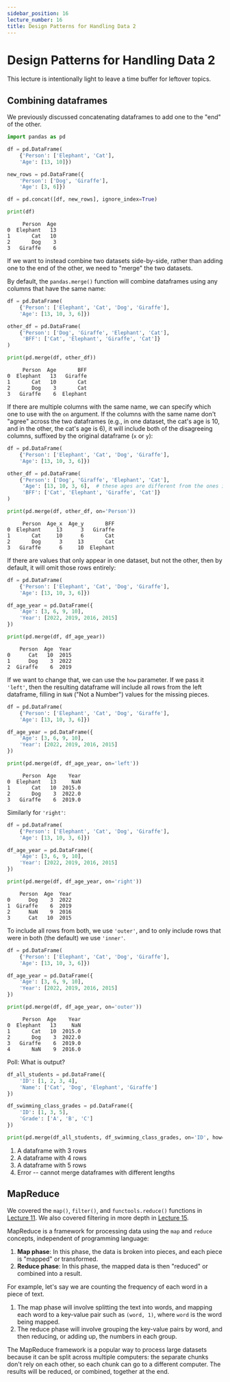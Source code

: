 ```yaml
---
sidebar_position: 16
lecture_number: 16
title: Design Patterns for Handling Data 2
---
```


# Design Patterns for Handling Data 2

This lecture is intentionally light to leave a time buffer for leftover topics.

## Combining dataframes

We previously discussed concatenating dataframes to add one to the "end" of the other.

```python
import pandas as pd

df = pd.DataFrame(
    {'Person': ['Elephant', 'Cat'],
    'Age': [13, 10]})

new_rows = pd.DataFrame({
    'Person': ['Dog', 'Giraffe'],
    'Age': [3, 6]})

df = pd.concat([df, new_rows], ignore_index=True)

print(df)
```
```
     Person  Age
0  Elephant   13
1       Cat   10
2       Dog    3
3   Giraffe    6
```

If we want to instead combine two datasets side-by-side, rather than adding one to the end of the other, we need to "merge" the two datasets.

By default, the `pandas.merge()` function will combine dataframes using any columns that have the same name:
```python
df = pd.DataFrame(
    {'Person': ['Elephant', 'Cat', 'Dog', 'Giraffe'],
    'Age': [13, 10, 3, 6]})

other_df = pd.DataFrame(
    {'Person': ['Dog', 'Giraffe', 'Elephant', 'Cat'],
     'BFF': ['Cat', 'Elephant', 'Giraffe', 'Cat']}
)

print(pd.merge(df, other_df))
```
```
     Person  Age       BFF
0  Elephant   13   Giraffe
1       Cat   10       Cat
2       Dog    3       Cat
3   Giraffe    6  Elephant
```

If there are multiple columns with the same name, we can specify which one to use with the `on` argument. If the columns with the same name don't "agree" across the two dataframes (e.g., in one dataset, the cat's age is 10, and in the other, the cat's age is 6), it will include both of the disagreeing columns, suffixed by the original dataframe (`x` or `y`):
```python
df = pd.DataFrame(
    {'Person': ['Elephant', 'Cat', 'Dog', 'Giraffe'],
    'Age': [13, 10, 3, 6]})

other_df = pd.DataFrame(
    {'Person': ['Dog', 'Giraffe', 'Elephant', 'Cat'],
     'Age': [13, 10, 3, 6],  # these ages are different from the ones in df
     'BFF': ['Cat', 'Elephant', 'Giraffe', 'Cat']}
)

print(pd.merge(df, other_df, on='Person'))
```
```
     Person  Age_x  Age_y       BFF
0  Elephant     13      3   Giraffe
1       Cat     10      6       Cat
2       Dog      3     13       Cat
3   Giraffe      6     10  Elephant
```

If there are values that only appear in one dataset, but not the other, then by default, it will omit those rows entirely:
```python
df = pd.DataFrame(
    {'Person': ['Elephant', 'Cat', 'Dog', 'Giraffe'],
    'Age': [13, 10, 3, 6]})

df_age_year = pd.DataFrame({
    'Age': [3, 6, 9, 10],
    'Year': [2022, 2019, 2016, 2015]
})

print(pd.merge(df, df_age_year))
```
```
    Person  Age  Year
0      Cat   10  2015
1      Dog    3  2022
2  Giraffe    6  2019
```
If we want to change that, we can use the `how` parameter. If we pass it `'left'`, then the resulting dataframe will include all rows from the left dataframe, filling in `NaN` ("Not a Number") values for the missing pieces.
```python
df = pd.DataFrame(
    {'Person': ['Elephant', 'Cat', 'Dog', 'Giraffe'],
    'Age': [13, 10, 3, 6]})

df_age_year = pd.DataFrame({
    'Age': [3, 6, 9, 10],
    'Year': [2022, 2019, 2016, 2015]
})

print(pd.merge(df, df_age_year, on='left'))
```
```
     Person  Age    Year
0  Elephant   13     NaN
1       Cat   10  2015.0
2       Dog    3  2022.0
3   Giraffe    6  2019.0
```

Similarly for `'right'`:
```python
df = pd.DataFrame(
    {'Person': ['Elephant', 'Cat', 'Dog', 'Giraffe'],
    'Age': [13, 10, 3, 6]})

df_age_year = pd.DataFrame({
    'Age': [3, 6, 9, 10],
    'Year': [2022, 2019, 2016, 2015]
})

print(pd.merge(df, df_age_year, on='right'))
```
```
    Person  Age  Year
0      Dog    3  2022
1  Giraffe    6  2019
2      NaN    9  2016
3      Cat   10  2015
```

To include all rows from both, we use `'outer'`, and to only include rows that were in both (the default) we use `'inner'`.
```python
df = pd.DataFrame(
    {'Person': ['Elephant', 'Cat', 'Dog', 'Giraffe'],
    'Age': [13, 10, 3, 6]})

df_age_year = pd.DataFrame({
    'Age': [3, 6, 9, 10],
    'Year': [2022, 2019, 2016, 2015]
})

print(pd.merge(df, df_age_year, on='outer'))
```
```
     Person  Age    Year
0  Elephant   13     NaN
1       Cat   10  2015.0
2       Dog    3  2022.0
3   Giraffe    6  2019.0
4       NaN    9  2016.0
```

Poll: What is output?
```python
df_all_students = pd.DataFrame({
    'ID': [1, 2, 3, 4],
    'Name': ['Cat', 'Dog', 'Elephant', 'Giraffe']
})

df_swimming_class_grades = pd.DataFrame({
    'ID': [1, 3, 5],
    'Grade': ['A', 'B', 'C']
})

print(pd.merge(df_all_students, df_swimming_class_grades, on='ID', how='left'))
```
1. A dataframe with 3 rows
2. A dataframe with 4 rows
3. A dataframe with 5 rows
4. Error -- cannot merge dataframes with different lengths

## MapReduce

We covered the `map()`, `filter()`, and `functools.reduce()` functions in [Lecture 11](https://neu-pdi.github.io/cs2100-public-resources/lecture-notes/l11-lists#map-and-filter). We also covered filtering in more depth in [Lecture 15](https://neu-pdi.github.io/cs2100-public-resources/lecture-notes/l15-design-data1#filtering-with-pandas).

MapReduce is a framework for processing data using the `map` and `reduce` concepts, independent of programming language:
1. **Map phase**: In this phase, the data is broken into pieces, and each piece is "mapped" or transformed.
2. **Reduce phase**: In this phase, the mapped data is then "reduced" or combined into a result.

For example, let's say we are counting the frequency of each word in a piece of text.
1. The map phase will involve splitting the text into words, and mapping each word to a key-value pair such as `(word, 1)`, where `word` is the word being mapped.
2. The reduce phase will involve grouping the key-value pairs by word, and then reducing, or adding up, the numbers in each group.

The MapReduce framework is a popular way to process large datasets because it can be split across multiple computers: the separate chunks don't rely on each other, so each chunk can go to a different computer. The results will be reduced, or combined, together at the end.
